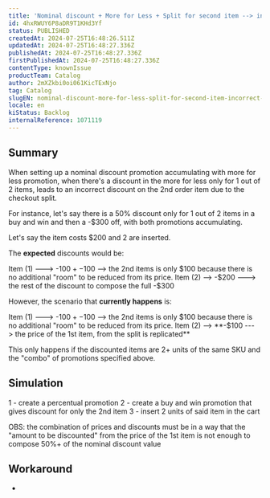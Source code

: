 ```yaml
---
title: 'Nominal discount + More for Less + Split for second item --> incorrect discount'
id: 4hxRWUY6P8aDR9T1KHd3Yf
status: PUBLISHED
createdAt: 2024-07-25T16:48:26.511Z
updatedAt: 2024-07-25T16:48:27.336Z
publishedAt: 2024-07-25T16:48:27.336Z
firstPublishedAt: 2024-07-25T16:48:27.336Z
contentType: knownIssue
productTeam: Catalog
author: 2mXZkbi0oi061KicTExNjo
tag: Catalog
slugEN: nominal-discount-more-for-less-split-for-second-item-incorrect-discount
locale: en
kiStatus: Backlog
internalReference: 1071119
---
```


## Summary


When setting up a nominal discount promotion accumulating with more for less promotion, when there's a discount in the more for less only for 1 out of 2 items, leads to an incorrect discount on the 2nd order item due to the checkout split.

For instance, let's say there is a 50% discount only for 1 out of 2 items in a buy and win and then a -$300 off, with both promotions accumulating.

Let's say the item costs $200 and 2 are inserted.

The **expected** discounts would be:

Item (1) ---> -$100 + -$100 --> the 2nd items is only $100 because there is no additional "room" to be reduced from its price.
Item (2) --> -$200 ---> the rest of the discount to compose the full -$300

However, the scenario that **currently happens** is:

Item (1) ---> -$100 + -$100 --> the 2nd items is only $100 because there is no additional "room" to be reduced from its price.
Item (2) --> **-$100 ---> the price of the 1st item, from the split is replicated**

This only happens if the discounted items are 2+ units of the same SKU and the "combo" of promotions specified above.


##

## Simulation


1 - create a percentual promotion
2 - create a buy and win promotion that gives discount for only the 2nd item
3 - insert 2 units of said item in the cart

OBS: the combination of prices and discounts must be in a way that the "amount to be discounted" from the price of the 1st item is not enough to compose 50%+ of the nominal discount value


##

## Workaround


-





